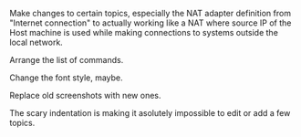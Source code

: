 Make changes to certain topics, especially the NAT adapter definition from "Internet connection" to actually working like a NAT where source IP 
of the Host machine is used while making connections to systems outside the local network.

Arrange the list of commands.

Change the font style, maybe.

Replace old screenshots with new ones.


The scary indentation is making it asolutely impossible to edit or add a few topics.

